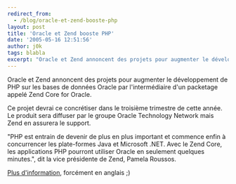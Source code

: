 ```yaml
---
redirect_from:
  - /blog/oracle-et-zend-booste-php
layout: post
title: 'Oracle et Zend booste PHP'
date: '2005-05-16 12:51:56'
author: j0k
tags: blabla
excerpt: "Oracle et Zend annoncent des projets pour augmenter le développement de PHP sur les bases de données Oracle par l'intermédiaire d'un packetage appelé Zend Core for Oracle.     \nCe projet devrai ce concrétiser dans le troisième trimestre de cette année. Le produit sera diffuser par le groupe Oracle Technology Network mais Zend en assurera le support.  \n  \n…"
---
```


Oracle et Zend annoncent des projets pour augmenter le développement de PHP sur les bases de données Oracle par l'intermédiaire d'un packetage appelé Zend Core for Oracle.

Ce projet devrai ce concrétiser dans le troisième trimestre de cette année. Le produit sera diffuser par le groupe Oracle Technology Network mais Zend en assurera le support.

"PHP est entrain de devenir de plus en plus important et commence enfin à concurrencer les plate-formes Java et Microsoft .NET. Avec le Zend Core, les applications PHP pourront utiliser Oracle en seulement quelques minutes.", dit  la vice présidente de Zend, Pamela Roussos.

[Plus d'information](http://www.linuxworld.com.au/index.php/id;1012024151;fp;2;fpid;1), forcément en anglais ;)
